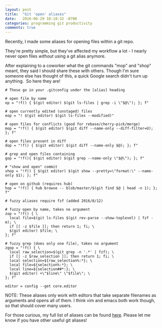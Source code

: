 ```yaml
---
layout: post
title:  "Git 'open' aliases"
date:   2016-06-29 10:18:32 -0700
categories: programming git productivity
comments: true
---
```


Recently, I made some aliases for opening files within a git repo.

They're pretty simple, but they've affected my workflow a lot - I nearly never open files *without* using a git alias anymore.

After explaining to a coworker what the git commands "mop" and "shop" meant, they said I should share these with others.
Though I'm sure someone else has thought of this, a quick Google search didn't turn up anything.  So here they are!

```
# These go in your .gitconfig under the [alias] heading

# open file by name
op = "!f() { $(git editor) $(git ls-files | grep -i \"$@\"); }; f"

# open currently edited (unstaged) files
eop = "! $(git editor) $(git ls-files --modified)"

# open files for conflicts (good for rebase/cherry-pick/merge)
mop = "!f() { $(git editor) $(git diff --name-only --diff-filter=U); }; f"

# open files present in diff
dop = "!f() { $(git editor) $(git diff --name-only $@); }; f"

# grep and open files containing
gop = "!f(){ $(git editor) $(git grep --name-only \"$@\"); }; f"

# "show and open" commit
shop = "!f() { $(git editor) $(git show --pretty=\"format:\" --name-only $1); }; f"

# open on github (requires hub)
hop = "!f() { hub browse -- blob/master/$(git find $@ | head -n 1); }; f"

# fuzzy aliases require fzf (added 2016/8/12)

# fuzzy open by name, takes no argument
zop = "!f() { \
  local file=$(git ls-files $(git rev-parse --show-toplevel) | fzf -m); \
  if [[ -z $file ]]; then return 1; fi; \
  $(git editor) $file; \
}; f"

# fuzzy grep (does only one file), takes no argument
zgop = "!f() { \
  local raw_selection=$(git grep -n '.*' | fzf); \
  if [[ -z $raw_selection ]]; then return 1; fi; \
  local selection=${raw_selection%:*}; \
  local file=${selection%:*}; \
  local line=${selection##*:}; \
  $(git editor) +\"$line\" \"$file\"; \
}; f"

editor = config --get core.editor
```

NOTE: These aliases only work with editors that take separate filenames as arguments and opens all of them.
I think vim and emacs both work though, so that should cover many users.

For those curious, my full list of aliases can be found [here](https://github.com/WuTheFWasThat/dotfiles/blob/master/gitconfig).
Please let me know if you have other useful git aliases!
